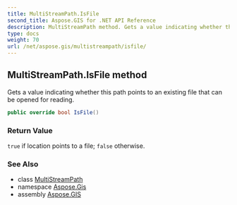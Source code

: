 ```yaml
---
title: MultiStreamPath.IsFile
second_title: Aspose.GIS for .NET API Reference
description: MultiStreamPath method. Gets a value indicating whether this path points to an existing file that can be opened for reading
type: docs
weight: 70
url: /net/aspose.gis/multistreampath/isfile/
---
```

## MultiStreamPath.IsFile method

Gets a value indicating whether this path points to an existing file that can be opened for reading.

```csharp
public override bool IsFile()
```

### Return Value

`true` if location points to a file; `false` otherwise.

### See Also

* class [MultiStreamPath](../)
* namespace [Aspose.Gis](../../multistreampath/)
* assembly [Aspose.GIS](../../../)


